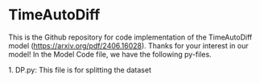 # TimeAutoDiff
This is the Github repository for code implementation of the TimeAutoDiff model (https://arxiv.org/pdf/2406.16028).
Thanks for your interest in our model! 
In the Model Code file, we have the following py-files.

<p> 1. DP.py: This file is for splitting the dataset <br>

